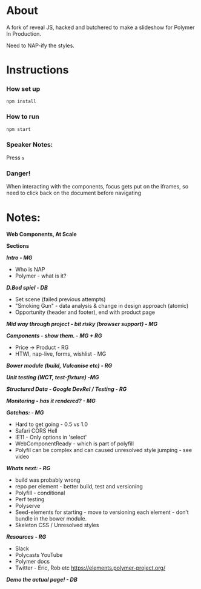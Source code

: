 # About

A fork of reveal JS, hacked and butchered to make a slideshow for Polymer In Production.

Need to NAP-ify the styles. 

# Instructions

### How set up

`npm install`

### How to run

`npm start`

### Speaker Notes:

Press `s`

### Danger!

When interacting with the components, focus gets put on the iframes, so need to click back on the document before navigating

# Notes:

**Web Components, At Scale**

**Sections**

***Intro - MG***
- Who is NAP
- Polymer - what is it?

***D.Bod spiel - DB***
- Set scene (failed previous attempts)
- "Smoking Gun" - data analysis & change in design approach (atomic)
- Opportunity (header and footer), end with product page

***Mid way through project - bit risky (browser support) - MG***

***Components - show them. - MG + RG***
- Price -> Product - RG
- HTWI, nap-live, forms, wishlist - MG

***Bower module (build, Vulcanise etc) - RG***

***Unit testing (WCT, test-fixture) -MG***

***Structured Data - Google DevRel / Testing - RG***

***Monitoring - has it rendered? - MG***

***Gotchas: - MG***

- Hard to get going - 0.5 vs 1.0
- Safari CORS Hell
- IE11 - Only options in 'select'
- WebComponentReady - which is part of polyfill
- Polyfil can be complex and can caused unresolved style jumping - see video

***Whats next: - RG***
- build was probably wrong
- repo per element - better build, test and versioning
- Polyfill - conditional
- Perf testing
- Polyserve
- Seed-elements for starting - move to versioning each element - don’t bundle in the bower module.
- Skeleton CSS / Unresolved styles


***Resources - RG***

- Slack
- Polycasts YouTube
- Polymer docs
- Twitter - Eric, Rob etc
https://elements.polymer-project.org/

***Demo the actual page! - DB***
